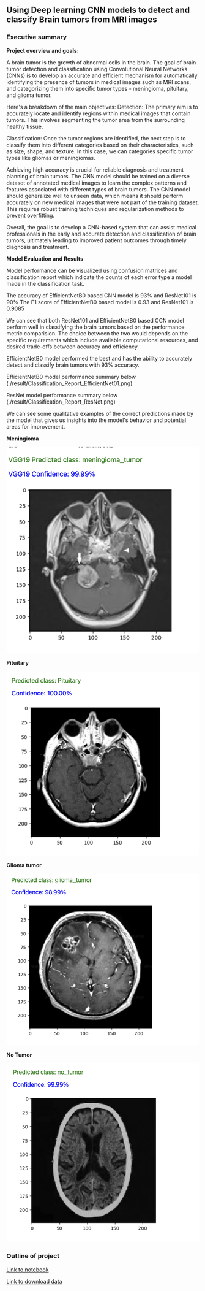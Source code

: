 ## Using Deep learning CNN models to detect and classify Brain tumors from MRI images

### Executive summary

**Project overview and goals:** 

A brain tumor is the growth of abnormal cells in the brain. The goal of brain tumor detection and classification using Convolutional Neural Networks (CNNs) is to develop an accurate and efficient mechanism for automatically identifying the presence of tumors in medical images such as MRI scans, and categorizing them into specific tumor types - meningioma, pituitary, and glioma tumor. 

Here's a breakdown of the main objectives:
Detection: The primary aim is to accurately locate and identify regions within medical images that contain tumors. This involves segmenting the tumor area from the surrounding healthy tissue.

Classification: Once the tumor regions are identified, the next step is to classify them into different categories based on their characteristics, such as size, shape, and texture. In this case, we can categories specific tumor types like gliomas or meningiomas.

Achieving high accuracy is crucial for reliable diagnosis and treatment planning of brain tumors. The CNN model should be trained on a diverse dataset of annotated medical images to learn the complex patterns and features associated with different types of brain tumors.
The CNN model should generalize well to unseen data, which means it should perform accurately on new medical images that were not part of the training dataset. This requires robust training techniques and regularization methods to prevent overfitting.

Overall, the goal is to develop a CNN-based system that can assist medical professionals in the early and accurate detection and classification of brain tumors, ultimately leading to improved patient outcomes through timely diagnosis and treatment.

**Model Evaluation and Results**

Model performance can be visualized using confusion matrices and classification report which indicate the counts of each error type a model made in the classification task. 

The accuracy of EfficientNetB0 based CNN model is 93% and ResNet101 is 90%
The F1 score of EfficientNetB0 based model is 0.93 and ResNet101 is 0.9085

We can see that both ResNet101 and EfficientNetB0 based CCN model perform well in classifying the brain tumors based on the performance metric comparision.
The choice between the two would depends on the specific requirements which include available computational resources, and desired trade-offs between accuracy and efficiency.

EfficientNetB0 model performed the best and has the ability to accurately detect and classify brain tumors with 93% accuracy.

EfficientNetB0 model performance summary below
(./result/Classification_Report_EfficientNet01.png)

ResNet model performance summary below
(./result/Classification_Report_ResNet.png)

We can see some qualitative examples of the correct predictions made by the model that gives us insights into the model's behavior and potential areas for improvement.

**Meningioma**

![Meningioma](./result/Meningioma.png)

**Pituitary**

![Pituitary](./result/Pituitary.png)

**Glioma tumor**

![Glioma](./result/Glioma.png)

**No Tumor**

![No Tumor](./result/No_Tumor.png)

### Outline of project

[Link to notebook](./CNN_Brain_Tumor_EDA.ipynb) 

[Link to download data](https://www.kaggle.com/datasets/sartajbhuvaji/brain-tumor-classification-mri) 


